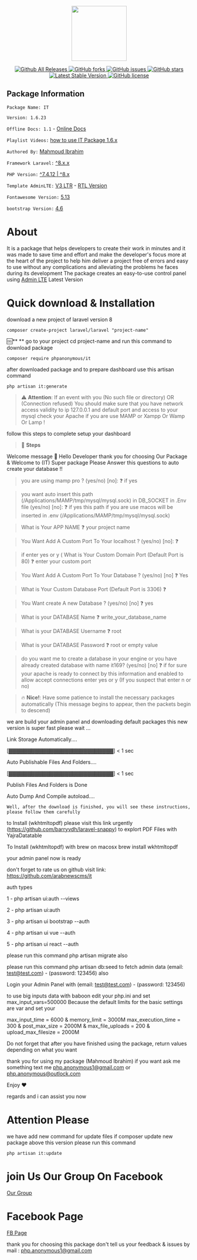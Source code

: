 <p align="center">
    <a href="https://github.com/arabnewscms/it"><img src="https://raw.githubusercontent.com/arabnewscms/it/master/it.svg" width="250" height="250" style="width:150px;height:150px;"></a>
</p>

 

<p align="center">

<a href="https://github.com/arabnewscms/it">
    <img src="https://img.shields.io/badge/download-2K-green" alt="Github All Releases">
</a>
<a href="https://github.com/arabnewscms/it">
    <img src="https://img.shields.io/github/forks/arabnewscms/it" alt="GitHub forks">
</a>
<a href="https://github.com/arabnewscms/it">
    <img src="https://img.shields.io/github/issues/arabnewscms/it" alt="GitHub issues">
</a>

<a href="https://github.com/arabnewscms/it">
    <img src="https://img.shields.io/github/stars/arabnewscms/it" alt="GitHub stars">
</a>

<a href="https://packagist.org/packages/phpanonymous/it">
    <img src="https://img.shields.io/packagist/v/phpanonymous/it" alt="Latest Stable Version" style="max-width:100%;">
</a>
<a href="https://github.com/arabnewscms/it">
    <img src="https://img.shields.io/github/license/arabnewscms/it" alt="GitHub license">
</a>

</p>

 

## Package Information 

`Package Name: IT`

`Version: 1.6.23`

`Offline Docs: 1.1` - [Online Docs](https://it.phpanonymous.com/docs)

`Playlist Videos:` [how to use IT Package 1.6.x](https://www.youtube.com/playlist?list=PLcfD4HARQRF-EYmxednmLTiCfoDyX5-vb)

`Authored By:` [Mahmoud Ibrahim](https://fb.com/anonym0us.dev) 

`Framework Laravel:` [^8.x.x](https://github.com/laravel/laravel)

`PHP Version:` [^7.4.12 | ^8.x](https://github.com/php)

`Template AdminLTE:` [V3 LTR](https://adminlte.io) - [RTL Version](https://github.com/RabeeaAli/AdminLTE-3-RTL)

`Fontawesome Version:` [5.13](https://fontawesome.com/v5.15/icons?m=free)

`bootstrap Version:` [4.6](https://getbootstrap.com/docs/4.6/getting-started/introduction/)

# About

It is a package that helps developers to create their work in minutes and it was made to save time and effort and make the developer's focus more at the heart of the project to help him deliver a project free of errors and easy to use without any complications and alleviating the problems he faces during its development
The package creates an easy-to-use control panel using [Admin LTE](https://adminlte.io) Latest Version




# Quick download & Installation

download a new project of laravel version 8

`composer create-project laravel/laravel "project-name"`

 :cool:** ** go to your project cd project-name and run this command to download package 

`composer require phpanonymous/it`

after downloaded package and to prepare dashboard use this artisan command

`php artisan it:generate`

> :warning: **Attention**: If an event with you (No such file or directory) OR (Connection refused) You should make sure that you have network access validity to ip 127.0.0.1 and default port and access to your mysql check your Apache if you are use MAMP or Xampp Or Wamp Or Lamp !

follow this steps to complete setup your dashboard


> :1234: **Steps**  

Welcome message 🍻
 Hello Developer thank you for choosing Our Package  
 & Welcome to (IT) Super package 
 Please Answer this questions to auto create your database !!
 
>  you are using mamp pro ? (yes/no) [no]: :question: if yes


>   you want auto insert this path (/Applications/MAMP/tmp/mysql/mysql.sock) in DB_SOCKET in .Env file  (yes/no) [no]: :question: if yes this path if you are use macos will be inserted in .env (/Applications/MAMP/tmp/mysql/mysql.sock)

> What is Your APP NAME  ❓ your project name 

> You Want Add A Custom Port To Your localhost ? (yes/no) [no]: ❓


> if enter yes or y ( What is Your Custom Domain Port (Default Port is 80) ❓ enter your custom port


> You Want Add A Custom Port To Your Database ? (yes/no) [no] ❓ Yes


> What is Your Custom Database Port (Default Port is 3306) ❓


> You Want create A new Database ? (yes/no) [no] ❓ yes


> What is your DATABASE Name ❓ write_your_database_name


> What is your DATABASE Username ❓ root


> What is your DATABASE Password ❓ root or empty value


> do you want me to create a database in your engine or you have already created database with name it169?  (yes/no) [no] ❓  if for sure your apache is ready to connect by this information and enabled to allow accept connections enter yes or y (If you suspect that enter n or no)


> :fire: **Nice!**: Have some patience to install the necessary packages automatically (This message begins to appear, then the packets begin to descend)

we are build your admin panel and downloading default packages this new version is super fast please wait ...

Link Storage Automatically....

[▓▓▓▓▓▓▓▓▓▓▓▓▓▓▓▓▓▓▓▓▓▓▓▓▓▓▓▓] < 1 sec

Auto Publishable Files And Folders....

[▓▓▓▓▓▓▓▓▓▓▓▓▓▓▓▓▓▓▓▓▓▓▓▓▓▓▓▓] < 1 sec

Publish Files And Folders is Done

Auto Dump And Compile autoload....



`Well, after the download is finished, you will see these instructions, please follow them carefully`


to Install (wkhtmltopdf) please visit this link urgently (https://github.com/barryvdh/laravel-snappy) to explort PDF Files with YajraDatatable

To Install (wkhtmltopdf) with brew on macosx brew install wkhtmltopdf

your admin panel now is ready 

don't forget to rate us on github visit link: https://github.com/arabnewscms/it 

auth types 

1 - php artisan ui:auth --views

2 - php artisan ui:auth

3 - php artisan ui bootstrap --auth

4 - php artisan ui vue --auth

5 - php artisan ui react --auth

please run this command php artisan migrate also

please run this command php artisan db:seed to fetch admin data (email: test@test.com) - (password: 123456) also

Login your Admin Panel with (email: test@test.com) - (password: 123456)

to use big inputs data with baboon edit your php.ini and set max_input_vars=500000 Because the default limits for the basic settings are var and set your

max_input_time = 6000 & memory_limit = 3000M max_execution_time = 300 & post_max_size = 2000M & max_file_uploads = 200 & upload_max_filesize = 2000M 

Do not forget that after you have finished using the package, return values depending on what you want

thank you for using my package (Mahmoud Ibrahim) if you want ask me something text me   php.anonymous1@gmail.com or php.anonymous@outlock.com

Enjoy :heart:

regards and i can assist you now

# Attention Please 
we have add new command for update files  if composer update new package above this version please run this command 

```
php artisan it:update

```


# join Us Our Group On Facebook
[Our Group](https://www.facebook.com/groups/anonymouses.developers)

# Facebook Page
[FB Page](https://www.facebook.com/anonymousDevelopersPage)



thank you for choosing this package don't tell us your feedback & issues by mail : php.anonymous1@gmail.com

